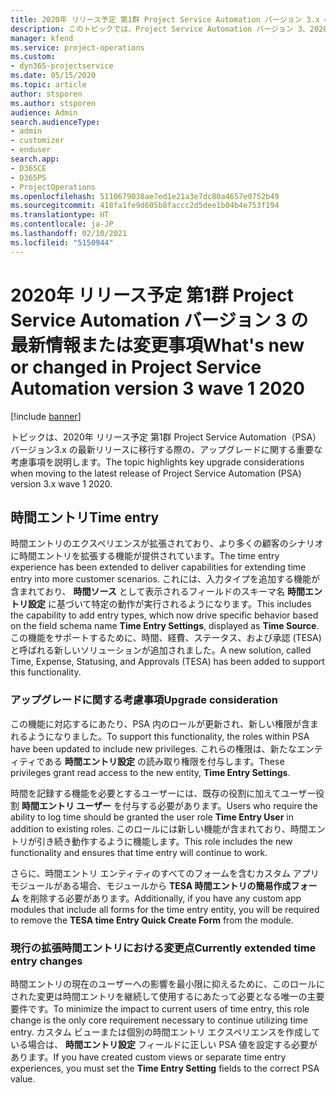 ```yaml
---
title: 2020年 リリース予定 第1群 Project Service Automation バージョン 3.x の最新情報または変更事項
description: このトピックでは、Project Service Automation バージョン 3、2020年 リリース予定 第1群の新機能と変更点について説明します。
manager: kfend
ms.service: project-operations
ms.custom:
- dyn365-projectservice
ms.date: 05/15/2020
ms.topic: article
author: stsporen
ms.author: stsporen
audience: Admin
search.audienceType:
- admin
- customizer
- enduser
search.app:
- D365CE
- D365PS
- ProjectOperations
ms.openlocfilehash: 5110679038ae7ed1e21a3e7dc80a4657e0752b49
ms.sourcegitcommit: 418fa1fe9d605b8faccc2d5dee1b04b4e753f194
ms.translationtype: HT
ms.contentlocale: ja-JP
ms.lasthandoff: 02/10/2021
ms.locfileid: "5150944"
---
```

# <a name="whats-new-or-changed-in-project-service-automation-version-3-wave-1-2020"></a><span data-ttu-id="74970-103">2020年 リリース予定 第1群 Project Service Automation バージョン 3 の最新情報または変更事項</span><span class="sxs-lookup"><span data-stu-id="74970-103">What's new or changed in Project Service Automation version 3 wave 1 2020</span></span>

[!include [banner](../includes/psa-now-project-operations.md)]

<span data-ttu-id="74970-104">トピックは、2020年 リリース予定 第1群 Project Service Automation（PSA）バージョン3.x の最新リリースに移行する際の、アップグレードに関する重要な考慮事項を説明します。</span><span class="sxs-lookup"><span data-stu-id="74970-104">The topic highlights key upgrade considerations when moving to the latest release of Project Service Automation (PSA) version 3.x wave 1 2020.</span></span>

## <a name="time-entry"></a><span data-ttu-id="74970-105">時間エントリ</span><span class="sxs-lookup"><span data-stu-id="74970-105">Time entry</span></span>
<span data-ttu-id="74970-106">時間エントリのエクスペリエンスが拡張されており、より多くの顧客のシナリオに時間エントリを拡張する機能が提供されています。</span><span class="sxs-lookup"><span data-stu-id="74970-106">The time entry experience has been extended to deliver capabilities for extending time entry into more customer scenarios.</span></span> <span data-ttu-id="74970-107">これには、入力タイプを追加する機能が含まれており、 **時間ソース** として表示されるフィールドのスキーマ名 **時間エントリ設定** に基づいて特定の動作が実行されるようになります。</span><span class="sxs-lookup"><span data-stu-id="74970-107">This includes the capability to add entry types, which now drive specific behavior based on the field schema name **Time Entry Settings**, displayed as **Time Source**.</span></span> <span data-ttu-id="74970-108">この機能をサポートするために、時間、経費、ステータス、および承認 (TESA) と呼ばれる新しいソリューションが追加されました。</span><span class="sxs-lookup"><span data-stu-id="74970-108">A new solution, called Time, Expense, Statusing, and Approvals (TESA) has been added to support this functionality.</span></span>

### <a name="upgrade-consideration"></a><span data-ttu-id="74970-109">アップグレードに関する考慮事項</span><span class="sxs-lookup"><span data-stu-id="74970-109">Upgrade consideration</span></span>
<span data-ttu-id="74970-110">この機能に対応するにあたり、PSA 内のロールが更新され、新しい権限が含まれるようになりました。</span><span class="sxs-lookup"><span data-stu-id="74970-110">To support this functionality, the roles within PSA have been updated to include new privileges.</span></span> <span data-ttu-id="74970-111">これらの権限は、新たなエンティティである **時間エントリ設定** の読み取り権限を付与します。</span><span class="sxs-lookup"><span data-stu-id="74970-111">These privileges grant read access to the new entity, **Time Entry Settings**.</span></span>

<span data-ttu-id="74970-112">時間を記録する機能を必要とするユーザーには、既存の役割に加えてユーザー役割 **時間エントリ ユーザー** を付与する必要があります。</span><span class="sxs-lookup"><span data-stu-id="74970-112">Users who require the ability to log time should be granted the user role **Time Entry User** in addition to existing roles.</span></span> <span data-ttu-id="74970-113">このロールには新しい機能が含まれており、時間エントリが引き続き動作するように機能します。</span><span class="sxs-lookup"><span data-stu-id="74970-113">This role includes the new functionality and ensures that time entry will continue to work.</span></span>

<span data-ttu-id="74970-114">さらに、時間エントリ エンティティのすべてのフォームを含むカスタム アプリ モジュールがある場合、モジュールから **TESA 時間エントリの簡易作成フォーム** を削除する必要があります。</span><span class="sxs-lookup"><span data-stu-id="74970-114">Additionally, if you have any custom app modules that include all forms for the time entry entity, you will be required to remove the **TESA time Entry Quick Create Form** from the module.</span></span>

### <a name="currently-extended-time-entry-changes"></a><span data-ttu-id="74970-115">現行の拡張時間エントリにおける変更点</span><span class="sxs-lookup"><span data-stu-id="74970-115">Currently extended time entry changes</span></span>
<span data-ttu-id="74970-116">時間エントリの現在のユーザーへの影響を最小限に抑えるために、このロールにされた変更は時間エントリを継続して使用するにあたって必要となる唯一の主要要件です。</span><span class="sxs-lookup"><span data-stu-id="74970-116">To minimize the impact to current users of time entry, this role change is the only core requirement necessary to continue utilizing time entry.</span></span> <span data-ttu-id="74970-117">カスタム ビューまたは個別の時間エントリ エクスペリエンスを作成している場合は、 **時間エントリ設定** フィールドに正しい PSA 値を設定する必要があります。</span><span class="sxs-lookup"><span data-stu-id="74970-117">If you have created custom views or separate time entry experiences, you must set the **Time Entry Setting** fields to the correct PSA value.</span></span>
